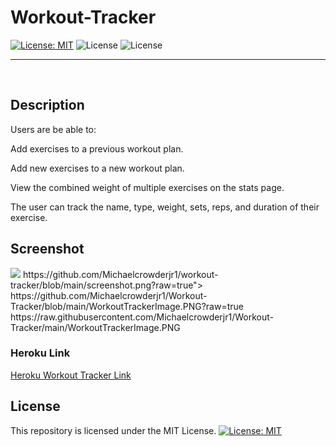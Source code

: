 # Workout-Tracker


[![License: MIT](https://img.shields.io/badge/License-MIT-yellow.svg)](https://opensource.org/licenses/MIT) 
![License](https://img.shields.io/static/v1?label=Language&message=JavaScript&color=brightgreen)
![License](https://img.shields.io/static/v1?label=Language&message=MongoDB&color=blueviolet)


  ---
  
<p>&nbsp;<p>

## Description

Users are be able to:

Add exercises to a previous workout plan.

Add new exercises to a new workout plan.

View the combined weight of multiple exercises on the stats page.

The user can track the name, type, weight, sets, reps, and duration of their exercise.


## Screenshot
<img src="https://github.com/Michaelcrowderjr1/workout-tracker/blob/main/screenshot.png?raw=true">
https://github.com/Michaelcrowderjr1/workout-tracker/blob/main/screenshot.png?raw=true">
https://github.com/Michaelcrowderjr1/Workout-Tracker/blob/main/WorkoutTrackerImage.PNG?raw=true
https://raw.githubusercontent.com/Michaelcrowderjr1/Workout-Tracker/main/WorkoutTrackerImage.PNG


### Heroku Link
[Heroku Workout Tracker Link](https://obscure-sierra-98370.herokuapp.com/)


## License


This repository is licensed under the MIT License.
[![License: MIT](https://img.shields.io/badge/License-MIT-yellow.svg)](https://opensource.org/licenses/MIT)

<p>&nbsp;<p>
